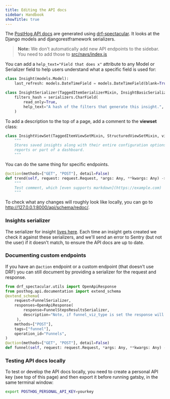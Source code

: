 ```yaml
---
title: Editing the API docs
sidebar: Handbook
showTitle: true
---
```


The [PostHog API docs](/docs/api) are generated using [drf-spectacular](https://drf-spectacular.readthedocs.io/en/latest/readme.html). It looks at the Django models and djangorestframework serializers.

> **Note:** We don't automatically add new API endpoints to the sidebar. You need to add those to [src/navs/index.js](https://github.com/PostHog/posthog.com/blob/master/src/navs/index.js)

You can add a `help_text="Field that does x"` attribute to any Model or Serializer field to help users understand what a specific field is used for:

```python
class Insight(models.Model):
    last_refresh: models.DateTimeField = models.DateTimeField(blank=True, null=True, help_text="When the cache for the result of this insight was last refreshed.")

class InsightSerializer(TaggedItemSerializerMixin, InsightBasicSerializer):
    filters_hash = serializers.CharField(
        read_only=True,
        help_text="A hash of the filters that generate this insight.",
    )
```

To add a description to the top of a page, add a comment to the **viewset** class:

```python
class InsightViewSet(TaggedItemViewSetMixin, StructuredViewSetMixin, viewsets.ModelViewSet):
    """
    Stores saved insights along with their entire configuration options. Saved insights can be stored as standalone
    reports or part of a dashboard.
    """
```

You can do the same thing for specific endpoints.

```python
@action(methods=["GET", "POST"], detail=False)
def trend(self, request: request.Request, *args: Any, **kwargs: Any) -> Response:
    """
    Test comment, which [even supports markdown](https://example.com)
    """
```

To check what any changes will roughly look like locally, you can go to http://127.0.0.1:8000/api/schema/redoc/.

### Insights serializer

The serializer for insight [lives here](https://github.com/PostHog/posthog/blob/master/posthog/api/insight_serializers.py). Each time an insight gets created we check it against these serializers, and we'll send an error to Sentry (but not the user) if it doesn't match, to ensure the API docs are up to date.

### Documenting custom endpoints

If you have an `@action` endpoint or a custom endpoint (that doesn't use DRF) you can still document by providing a serializer for the request and response.

```python
from drf_spectacular.utils import OpenApiResponse
from posthog.api.documentation import extend_schema
@extend_schema(
    request=FunnelSerializer,
    responses=OpenApiResponse(
        response=FunnelStepsResultsSerializer,
        description="Note, if funnel_viz_type is set the response will be different.",
     ),
    methods=["POST"],
    tags=["funnel"],
    operation_id="Funnels",
)
@action(methods=["GET", "POST"], detail=False)
def funnel(self, request: request.Request, *args: Any, **kwargs: Any) -> Response:
```

### Testing API docs locally

To test or develop the API docs locally, you need to create a personal API key (see top of this page) and then export it before running gatsby, in the same terminal window:

```bash
export POSTHOG_PERSONAL_API_KEY=yourkey
```